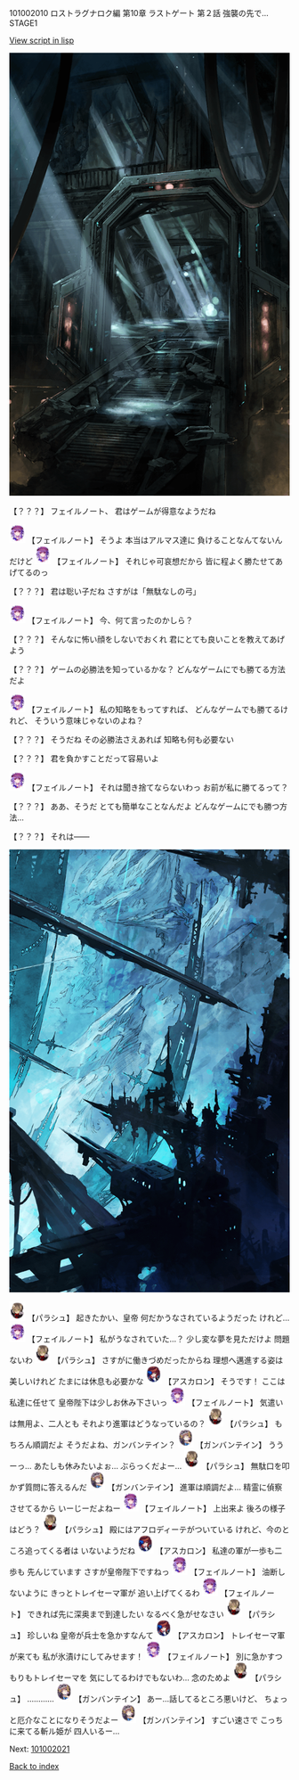 101002010 ロストラグナロク編 第10章 ラストゲート 第２話 強襲の先で… STAGE1

[View script in lisp](../scripts/101002010.txt)

![bifrost.png](../images/backgrounds/bifrost.png)

【？？？】
フェイルノート、
君はゲームが得意なようだね

<img src="../images/units/3401911.png" alt="3401911.png" height="34"/>
【フェイルノート】
そうよ
本当はアルマス達に
負けることなんてないんだけど

<img src="../images/units/3401911.png" alt="3401911.png" height="34"/>
【フェイルノート】
それじゃ可哀想だから
皆に程よく勝たせてあげてるのっ

【？？？】
君は聡い子だね
さすがは「無駄なしの弓」

<img src="../images/units/3401911.png" alt="3401911.png" height="34"/>
【フェイルノート】
今、何て言ったのかしら？

【？？？】
そんなに怖い顔をしないでおくれ
君にとても良いことを教えてあげよう

【？？？】
ゲームの必勝法を知っているかな？
どんなゲームにでも勝てる方法だよ

<img src="../images/units/3401911.png" alt="3401911.png" height="34"/>
【フェイルノート】
私の知略をもってすれば、
どんなゲームでも勝てるけれど、
そういう意味じゃないのよね？

【？？？】
そうだね
その必勝法さえあれば
知略も何も必要ない

【？？？】
君を負かすことだって容易いよ

<img src="../images/units/3401911.png" alt="3401911.png" height="34"/>
【フェイルノート】
それは聞き捨てならないわっ
お前が私に勝てるって？

【？？？】
ああ、そうだ
とても簡単なことなんだよ
どんなゲームにでも勝つ方法…

【？？？】
それは――

![underground_world_2.png](../images/backgrounds/underground_world_2.png)

<img src="../images/units/3200411.png" alt="3200411.png" height="34"/>
【パラシュ】
起きたかい、皇帝
何だかうなされているようだった
けれど…

<img src="../images/units/3401911.png" alt="3401911.png" height="34"/>
【フェイルノート】
私がうなされていた…？
少し変な夢を見ただけよ
問題ないわ

<img src="../images/units/3200411.png" alt="3200411.png" height="34"/>
【パラシュ】
さすがに働きづめだったからね
理想へ邁進する姿は美しいけれど
たまには休息も必要かな

<img src="../images/units/3102311.png" alt="3102311.png" height="34"/>
【アスカロン】
そうです！
ここは私達に任せて
皇帝陛下は少しお休み下さいっ

<img src="../images/units/3401911.png" alt="3401911.png" height="34"/>
【フェイルノート】
気遣いは無用よ、二人とも
それより進軍はどうなっているの？

<img src="../images/units/3200411.png" alt="3200411.png" height="34"/>
【パラシュ】
もちろん順調だよ
そうだよね、ガンバンテイン？

<img src="../images/units/3600211.png" alt="3600211.png" height="34"/>
【ガンバンテイン】
ううーっ…
あたしも休みたいよぉ…
ぶらっくだよー…

<img src="../images/units/3200411.png" alt="3200411.png" height="34"/>
【パラシュ】
無駄口を叩かず質問に答えるんだ

<img src="../images/units/3600211.png" alt="3600211.png" height="34"/>
【ガンバンテイン】
進軍は順調だよ…
精霊に偵察させてるから
いーじーだよねー

<img src="../images/units/3401911.png" alt="3401911.png" height="34"/>
【フェイルノート】
上出来よ
後ろの様子はどう？

<img src="../images/units/3200411.png" alt="3200411.png" height="34"/>
【パラシュ】
殿にはアフロディーテがついている
けれど、今のところ追ってくる者は
いないようだね

<img src="../images/units/3102311.png" alt="3102311.png" height="34"/>
【アスカロン】
私達の軍が一歩も二歩も
先んじています
さすが皇帝陛下ですねっ

<img src="../images/units/3401911.png" alt="3401911.png" height="34"/>
【フェイルノート】
油断しないように
きっとトレイセーマ軍が
追い上げてくるわ

<img src="../images/units/3401911.png" alt="3401911.png" height="34"/>
【フェイルノート】
できれば先に深奥まで到達したい
なるべく急がせなさい

<img src="../images/units/3200411.png" alt="3200411.png" height="34"/>
【パラシュ】
珍しいね
皇帝が兵士を急かすなんて

<img src="../images/units/3102311.png" alt="3102311.png" height="34"/>
【アスカロン】
トレイセーマ軍が来ても
私が氷漬けにしてみせます！

<img src="../images/units/3401911.png" alt="3401911.png" height="34"/>
【フェイルノート】
別に急かすつもりもトレイセーマを
気にしてるわけでもないわ…
念のためよ

<img src="../images/units/3200411.png" alt="3200411.png" height="34"/>
【パラシュ】
…………

<img src="../images/units/3600211.png" alt="3600211.png" height="34"/>
【ガンバンテイン】
あー…話してるところ悪いけど、
ちょっと厄介なことになりそうだよー

<img src="../images/units/3600211.png" alt="3600211.png" height="34"/>
【ガンバンテイン】
すごい速さで
こっちに来てる斬ル姫が
四人いるー…

Next: [101002021](101002021.md)

[Back to index](index.md)
